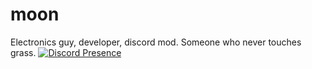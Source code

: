 # moon
Electronics guy, developer, discord mod.
Someone who never touches grass.
[![Discord Presence](https://lanyard.cnrad.dev/api/826891088030859314)](https://discord.com/users/826891088030859314)

